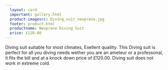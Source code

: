 ```yaml
---
  layout: card
  important: gallery.html
  product-imagesrc: Diving_suit_neoprene.jpg
  footer: product.html
  productname: Neoprene Diving Suit
  price: £120.00
---
```

Diving suit suitable for most climates, Exellent quaility.
This Diving suit is perfect for all you diving needs wether you are an ameteur
or a professonal, it fits the bill and at a knock down price of £120.00.
Diving suit does not work in extreme cold.
